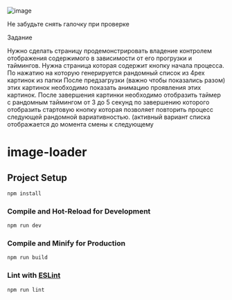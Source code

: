 ![image](https://github.com/VasiliyDev/image_preloading_test/assets/88395958/818b0fc1-bfe3-4ebe-98a0-e33daf228cd4)


Не забудьте снять галочку при проверке

Задание

Нужно сделать страницу продемонстрировать владение контролем отображения содержимого в зависимости от его прогрузки и таймингов.
Нужна страница которая содержит кнопку начала процесса.
По нажатию на которую генерируется рандомный список из 4рех картинок из папки 
После предзагрузки (важно чтобы  показались разом) этих картинок необходимо показать анимацию проявления этих картинок.
После завершения картинки необходимо отобразить таймер с рандомным таймингом от 3 до 5 секунд  по завершению которого отобразить стартовую кнопку которая позволяет повторить процесс следующей рандомной вариативностью.
 (активный вариант списка отображается до момента смены к следующему 


# image-loader


## Project Setup

```sh
npm install
```

### Compile and Hot-Reload for Development

```sh
npm run dev
```

### Compile and Minify for Production

```sh
npm run build
```

### Lint with [ESLint](https://eslint.org/)

```sh
npm run lint
```
